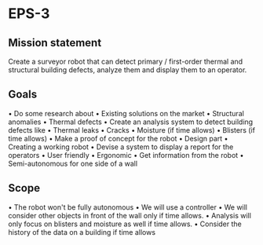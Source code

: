 # EPS-3

## Mission statement 

Create a surveyor robot that can detect primary / first-order thermal and structural building defects, analyze them and display them to an operator.

## Goals
 
•	Do some research about 
•	Existing solutions on the market
•	Structural anomalies
•	Thermal defects 
•	Create an analysis system to detect building defects like
•	Thermal leaks
•	Cracks
•	Moisture (if time allows)
•	Blisters (if time allows)
•	Make a proof of concept for the robot
•	Design part
•	Creating a working robot 
•	Devise a system to display a report for the operators
•	User friendly
•	Ergonomic 
•	Get information from the robot
•	Semi-autonomous for one side of a wall
 
## Scope

•	The robot won't be fully autonomous 
•	We will use a controller
•	We will consider other objects in front of the wall only if time allows.
•	Analysis will only focus on blisters and moisture as well if time allows.
•	Consider the history of the data on a building if time allows


